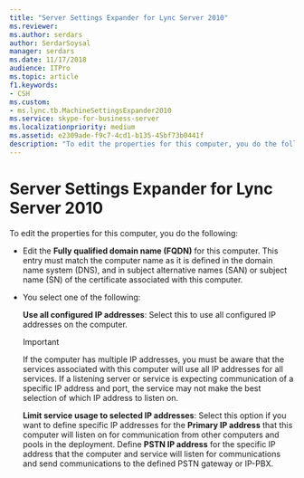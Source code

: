 ```yaml
---
title: "Server Settings Expander for Lync Server 2010"
ms.reviewer: 
ms.author: serdars
author: SerdarSoysal
manager: serdars
ms.date: 11/17/2018
audience: ITPro
ms.topic: article
f1.keywords:
- CSH
ms.custom:
- ms.lync.tb.MachineSettingsExpander2010
ms.service: skype-for-business-server
ms.localizationpriority: medium
ms.assetid: e2309ade-f9c7-4cd1-b135-45bf73b0441f
description: "To edit the properties for this computer, you do the following:"
---
```


# Server Settings Expander for Lync Server 2010
 
To edit the properties for this computer, you do the following:
  
- Edit the **Fully qualified domain name (FQDN)** for this computer. This entry must match the computer name as it is defined in the domain name system (DNS), and in subject alternative names (SAN) or subject name (SN) of the certificate associated with this computer.
    
- You select one of the following:
    
    **Use all configured IP addresses**: Select this to use all configured IP addresses on the computer.
    
    > [!IMPORTANT]
    > If the computer has multiple IP addresses, you must be aware that the services associated with this computer will use all IP addresses for all services. If a listening server or service is expecting communication of a specific IP address and port, the service may not make the best selection of which IP address to listen on. 
  
    **Limit service usage to selected IP addresses**: Select this option if you want to define specific IP addresses for the **Primary IP address** that this computer will listen on for communication from other computers and pools in the deployment. Define **PSTN IP address** for the specific IP address that the computer and service will listen for communications and send communications to the defined PSTN gateway or IP-PBX.
    

